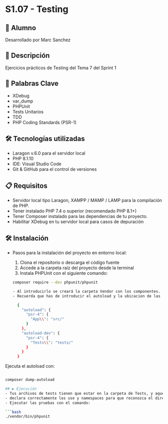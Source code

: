 # S1.07 - Testing

## 👤 Alumno
Desarrollado por Marc Sanchez

## 📄 Descripción
Ejercicios prácticos de Testing del Tema 7 del Sprint 1

## 🎯 Palabras Clave
- XDebug
- var_dump
- PHPUnit
- Tests Unitarios
- TDD
- PHP Coding Standards (PSR-1)

## 🛠️ Tecnologías utilizadas
- Laragon v.6.0 para el servidor local
- PHP 8.1.10
- IDE: Visual Studio Code
- Git & GitHub para el control de versiones

## 📋 Requisitos
- Servidor local tipo Laragon, XAMPP / MAMP / LAMP para la compilación de PHP.
- Tener instalado PHP 7.4 o superior (recomendado PHP 8.1+)
- Tener Composer instalado para las dependencias de tu proyecto.
- Habilitar XDebug en tu servidor local para casos de depuración

## 🛠️ Instalación
- Pasos para la instalación del proyecto en entorno local:
 
  1. Clona el repositorio o descarga el código fuente
  2. Accede a la carpeta raíz del proyecto desde la terminal
  3. Instala PHPUnit con el siguiente comando:

  ```bash
  composer require --dev phpunit/phpunit

  - Al introducirlo se creará la carpeta Vendor con los componentes.
  - Recuerda que has de introducir el autoload y la ubicacion de las carpetas en el composer.json:

    {
      "autoload": {
        "psr-4": {
          "App\\": "src/"
        }
      },
      "autoload-dev": {
        "psr-4": {
          "Tests\\": "tests/"
        }
      }
    }

Ejecuta el autoload con:

  ```bash

  composer dump-autoload

## ▶️ Ejecución
- Tus archivos de tests tienen que estar en la carpeta de Tests, y aquellos tests tiene que tener como nombre final la palabra test. Ej: EjemploTest.php
- declara correctamente los use y namespaces para que reconozca el directorio de phpunit.
- Ejecutar las pruebas con el comando:

  ```bash
  ./vendor/bin/phpunit
